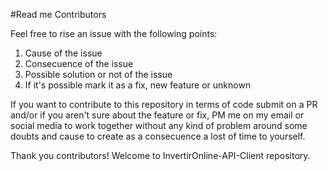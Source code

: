 #Read me Contributors

Feel free to rise an issue with the following points:

1) Cause of the issue
2) Consecuence of the issue
3) Possible solution or not of the issue
4) If it's possible mark it as a fix, new feature or unknown

If you want to contribute to this repository in terms of code submit on a PR and/or if you aren't sure about the feature or fix, PM me on my email or social media to work together without any kind of problem around some doubts and cause to create as a consecuence a lost of time to yourself.

Thank you contributors! Welcome to InvertirOnline-API-Client repository.
